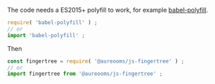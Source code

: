 The code needs a ES2015+ polyfill to work, for example
[babel-polyfill](https://babeljs.io/docs/usage/polyfill).
```js
require( 'babel-polyfill' ) ;
// or
import 'babel-polyfill' ;
```

Then
```js
const fingertree = require( '@aureooms/js-fingertree' ) ;
// or
import fingertree from '@aureooms/js-fingertree' ;
```
